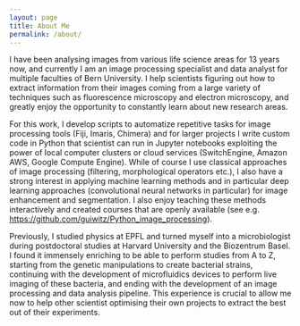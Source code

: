 ```yaml
---
layout: page
title: About Me
permalink: /about/
---
```


I have been analysing images from various life science areas for 13 years now, and currently I am an image processing specialist and data analyst for multiple faculties of Bern University. I help scientists figuring out how to extract information from their images coming from a large variety of techniques such as fluorescence microscopy and electron microscopy, and greatly enjoy the opportunity to constantly learn about new research areas.

For this work, I develop scripts to automatize repetitive tasks for image processing tools (Fiji, Imaris, Chimera) and for larger projects I write custom code in Python that scientist can run in Jupyter notebooks exploiting the power of local computer clusters or cloud services (SwitchEngine, Amazon AWS, Google Compute Engine). While of course I use classical approaches of image processing (filtering, morphological operators etc.), I also have a strong interest in applying machine learning methods and in particular deep learning approaches (convolutional neural networks in particular) for image enhancement and segmentation. I also enjoy teaching these methods interactively and created courses that are openly available (see e.g. https://github.com/guiwitz/Python_image_processing).

Previously, I studied physics at EPFL and turned myself into a microbiologist during postdoctoral studies at Harvard University and the Biozentrum Basel. I found it immensely enriching to be able to perform studies from A to Z, starting from the genetic manipulations to create bacterial strains, continuing with the development of microfluidics devices to perform live imaging of these bacteria, and ending with the development of an image processing and data analysis pipeline. This experience is crucial to allow me now to help other scientist optimising their own projects to extract the best out of their experiments.


